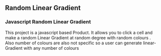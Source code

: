 ## Random Linear Gradient

### Javascript Random Linear Gradient

This project is a javascript based Product. It allows you to click a cell and make a random Linear Gradient at random degree with random colours . Also number of colours are also not specific so a user can generate linear-Gradient with any number of colours
